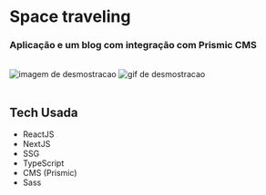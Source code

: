 # Space traveling 
<h3>Aplicação e um blog com integração com Prismic CMS</h3>
<br/>

<img src='./GitImg/space.png' alt='imagem de desmostracao' />

<img src='./GitImg/spacetraveling.gif' alt='gif de desmostracao' />


<br/>
<br/>

## Tech Usada
<ul>

<li>ReactJS</li>
<li>NextJS</li>
<li>SSG</li>
<li>TypeScript</li>
<li>CMS (Prismic)</li>
<li>Sass</li>

</ul>